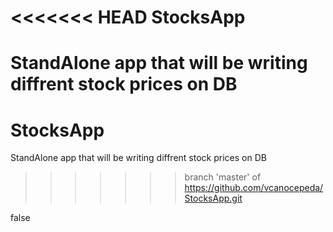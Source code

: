 <<<<<<< HEAD
StocksApp
=========

StandAlone app that will be writing diffrent stock prices on DB
=======
StocksApp
=========

StandAlone app that will be writing diffrent stock prices on DB
>>>>>>> branch 'master' of https://github.com/vcanocepeda/StocksApp.git

<?xml version="1.0" encoding="UTF-8" ?>
<persistence xmlns:xsi="http://www.w3.org/2001/XMLSchema-instance"
xsi:schemaLocation="http://java.sun.com/xml/ns/persistence http://java.sun.com/xml/ns/persistence/persistence_2_0.xsd"
version="2.0" xmlns="http://java.sun.com/xml/ns/persistence">
<persistence-unit name="persistenceUnit" transaction-type="RESOURCE_LOCAL">
<!-- shouldn't be valid for java SE per specification, but it works for EclipseLink ... -->
<exclude-unlisted-classes>false</exclude-unlisted-classes>
<properties>
 
<property name="javax.persistence.jdbc.driver" value="org.apache.derby.jdbc.EmbeddedDriver" />
<property name="javax.persistence.jdbc.url" value="jdbc:derby:simpleDb;create=true" />
<property name="javax.persistence.jdbc.user" value="EclipseJPAExample" />
<property name="javax.persistence.jdbc.password" value="EclipseJPAExample" />
<!-- EclipseLink should create the database schema automatically -->
<property name="eclipselink.ddl-generation" value="create-tables" />
<property name="eclipselink.ddl-generation.output-mode" value="database" />

<property name="eclipselink.logging.level" value="SEVERE"/>               
</properties>

</persistence-unit>

</persistence>
